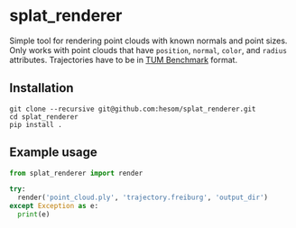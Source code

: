 # splat_renderer
Simple tool for rendering point clouds with known normals and point sizes. Only works with point clouds that have `position`, `normal`, `color`, and `radius` attributes. Trajectories have to be in [TUM Benchmark](https://vision.in.tum.de/data/datasets/rgbd-dataset/file_formats) format.

## Installation
```
git clone --recursive git@github.com:hesom/splat_renderer.git
cd splat_renderer
pip install .
```

## Example usage
```python
from splat_renderer import render

try:
  render('point_cloud.ply', 'trajectory.freiburg', 'output_dir')
except Exception as e:
  print(e)
```
